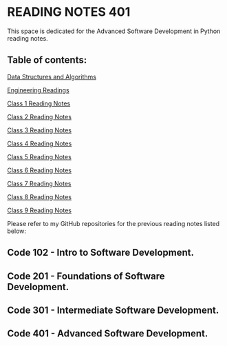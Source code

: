 # READING NOTES 401


This space is dedicated for the Advanced Software Development in Python reading notes.


## Table of contents:

[Data Structures and Algorithms](data-structures.md)

[Engineering Readings](engineering-readings.md)

[Class 1 Reading Notes](class-01.md)

[Class 2 Reading Notes](class-02.md)

[Class 3 Reading Notes](class-03.md)

[Class 4 Reading Notes](class-04.md)

[Class 5 Reading Notes](class-05.md)

[Class 6 Reading Notes](class-06.md)

[Class 7 Reading Notes](class-07.md)

[Class 8 Reading Notes](class-08.md)

[Class 9 Reading Notes](class-09.md)




Please refer to my GitHub repositories for the previous reading notes listed below:

## Code 102 - Intro to Software Development.

## Code 201 - Foundations of Software Development.

## Code 301 - Intermediate Software Development.

## Code 401 - Advanced Software Development.